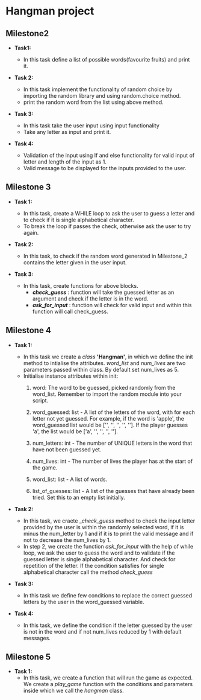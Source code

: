 # **Hangman project**

## **Milestone2** 

- **Task1:** 
    - In this task define a list of possible words(favourite fruits) and print it.
    
- **Task 2:**    
    - In this task implement the functionality of random choice by importing the random library and using random.choice method.
    - print the random word from the list using above method.

- **Task 3:** 
    - In this task take the user input using input functionality 
    - Take any letter as input and print it.

- **Task 4:**
    - Validation of the input using If and else functionality for valid input of letter and length of the input as 1.
    - Valid message to be displayed for the inputs provided to the user.


## **Milestone 3** 

- **Task 1:**
    - In this task, create a WHILE loop to ask the user to guess a letter and to check if it is single alphabetical character. 
    - To break the loop if passes the check, otherwise ask the user to try again.
    
- **Task 2:**
    - In this task, to check if the random word generated in Milestone_2 contains the letter given in the user input. 

- **Task 3:**
    - In this task, create functions for above blocks.
        - **_check_guess_** : function will take the guessed letter as an argument and check if the letter is in the word.
        - **_ask_for_input_** : function will check for valid input and within this function will call check_guess.  

## **Milestone 4** 

- **Task 1:**
    - In this task we create a _class_ **'Hangman'**, in which we define the init method to intialise the attributes. _word_list_ and _num_lives_ are two parameters passed within class. By default set num_lives as 5.
    - Initialise instance attributes within init:
        1. word: The word to be guessed, picked randomly from the word_list. Remember to import the random module into your script.

        2. word_guessed: list - A list of the letters of the word, with for each letter not yet guessed. For example, if the word is 'apple', the word_guessed list would be ['', '', '', '', '']. If the player guesses 'a', the list would be ['a', '', '', '', ''].

        3. num_letters: int - The number of UNIQUE letters in the word that have not been guessed yet.

        4. num_lives: int - The number of lives the player has at the start of the game.

        5. word_list: list - A list of words.

        6. list_of_guesses: list - A list of the guesses that have already been tried. Set this to an empty list initially. 

-  **Task 2:**
    - In this task, we craete __check_guess_ method to check the input letter provided by the user is within the randomly selected word, if it is minus the num_letter by 1 and if it is to print the valid message and if not to decrease the num_lives by 1. 
    - In step 2, we create the function _ask_for_input_ with the help of while loop, we ask the user to guess the word and to validate if the guessed letter is single alphabetical character. And check for repetition of the letter. If the condition satisfies for single alphabetical character call the method _check_guess_

- **Task 3:**
    - In this task we define few conditions to replace the correct guessed letters by the user in the word_guessed variable. 
- **Task 4:**
    - In this task, we define the condition if the letter guessed by the user is not in the word and if not num_lives reduced by 1 with default messages.

## **Milestone 5** 
- **Task 1:**
    - In this task, we create a function that will run the game as expected. We create a _play_game_ function with the conditions and parameters inside which we call the _hangman_ class.
      



    